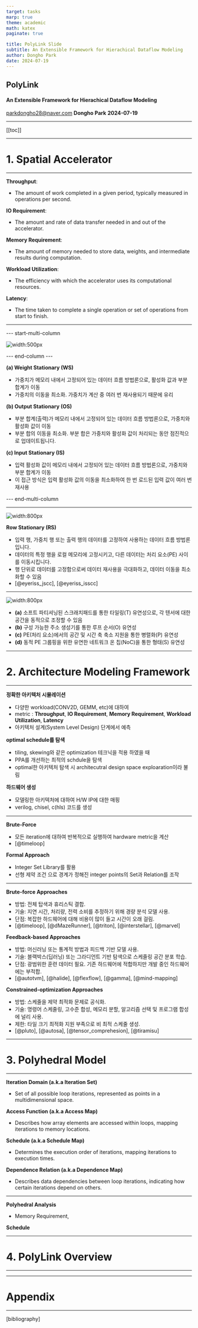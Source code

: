 ```yaml
---
target: tasks
marp: true
theme: academic
math: katex
paginate: true

title: PolyLink Slide
subtitle: An Extensible Framework for Hierachical Dataflow Modeling
author: Dongho Park
date: 2024-07-19
---
```


<!-- _class: lead -->
<!-- _paginate: false -->

## PolyLink 


#### An Extensible Framework for Hierachical Dataflow Modeling

parkdongho28@naver.com
**Dongho Park**
**2024-07-19**

----
<!-- _header: Outline -->

[[toc]]

---
<!-- _class: chapter -->
<!-- _paginate: false -->

# **1. Spatial Accelerator**

---

<!-- _header: Key Metrics for Designing DNN Accelerators -->

**Throughput**: 
- The amount of work completed in a given period, typically measured in operations per second.

**IO Requirement**: 
- The amount and rate of data transfer needed in and out of the accelerator.

**Memory Requirement**: 
- The amount of memory needed to store data, weights, and intermediate results during computation.

**Workload Utilization**: 
- The efficiency with which the accelerator uses its computational resources.

**Latency**: 
- The time taken to complete a single operation or set of operations from start to finish.



---

<!-- _header: Dataflow Optimization -->

--- start-multi-column

![width:500px](40_Obsidian/Attachments/img_download/82cc6f8dcdd167f31fa4997996cf0cf6_MD5.png)

--- end-column ---


**(a) Weight Stationary (WS)**

- 가중치가 메모리 내에서 고정되어 있는 데이터 흐름 방법론으로, 활성화 값과 부분 합계가 이동
- 가중치의 이동을 최소화. 가중치가 계산 중 여러 번 재사용되기 때문에 유리

**(b) Output Stationary (OS)**

- 부분 합계(출력)가 메모리 내에서 고정되어 있는 데이터 흐름 방법론으로, 가중치와 활성화 값이 이동
- 부분 합의 이동을 최소화. 부분 합은 가중치와 활성화 값이 처리되는 동안 점진적으로 업데이트됩니다.

**(c) Input Stationary (IS)**

- 입력 활성화 값이 메모리 내에서 고정되어 있는 데이터 흐름 방법론으로, 가중치와 부분 합계가 이동
- 이 접근 방식은 입력 활성화 값의 이동을 최소화하여 한 번 로드된 입력 값이 여러 번 재사용

--- end-multi-column

---
<!-- _header: Dataflow Optimization(cont.) -->

![width:800px](40_Obsidian/Attachments/img_download/b6cc9e78673892c12b4b01d14493613f_MD5.png)


**Row Stationary (RS)**

- 입력 행, 가중치 행 또는 출력 행의 데이터를 고정하여 사용하는 데이터 흐름 방법론입니다.
- 데이터의 특정 행을 로컬 메모리에 고정시키고, 다른 데이터는 처리 요소(PE) 사이를 이동시킵니다.
- 행 단위로 데이터를 고정함으로써 데이터 재사용을 극대화하고, 데이터 이동을 최소화할 수 있음
- [@eyeriss_jscc], [@eyeriss_isscc]



---
<!-- _header: HW Support for Flexibility -->


![width:800px](40_Obsidian/Attachments/img_download/65d66adbf2fa4b5e5796a4f0df7bee8a_MD5.jpg)


- **(a)** 소프트 파티셔닝된 스크래치패드를 통한 타일링(T) 유연성으로, 각 텐서에 대한 공간을 동적으로 조정할 수 있음
- **(b)** 구성 가능한 주소 생성기를 통한 루프 순서(O) 유연성
- **(c)** PE(처리 요소)에서의 공간 및 시간 축 축소 지원을 통한 병렬화(P) 유연성
- **(d)** 동적 PE 그룹핑을 위한 유연한 네트워크 온 칩(NoC)을 통한 형태(S) 유연성


---
<!-- _class: chapter -->
<!-- _paginate: false -->

# **2. Architecture Modeling Framework**

---
<!-- _header: Key Concepts -->

**정확한 아키텍처 시뮬레이션**
- 다양한 workload(CONV2D, GEMM, etc)에 대하여 
- metric : **Throughput**, **IO Requirement**, **Memory Requirement**, **Workload Utilization**, **Latency**
- 아키텍처 설계(System Level Design) 단계에서 예측 

**optimal schedule를 탐색**
- tiling, skewing와 같은 optimization 테크닉을 적용 하였을 때 
- PPA를 개선하는 최적의 schdule을 탐색
- optimal한 아키텍처 탐색 시 architecutral design space exploaration이라 불림

**하드웨어 생성**
- 모델링한 아키텍처에 대하여 H/W IP에 대한 매핑
- verilog, chisel, c(hls) 코드를 생성

---
<!-- _header: Architecture 시뮬레이션을 위한 2가지 접근법 -->

**Brute-Force**
- 모든 iteration에 대하여 반복적으로 실행하여 hardware metric을 계산
- [@timeloop] 

**Formal Approach** 
- Integer Set Library를 활용
- 선형 제약 조건 으로 경계가 정해진 integer points의 Set과 Relation를 조작

---
<!-- _header: Schedule 탐색을 위한 3가지 접근법 -->

**Brute-force Approaches**
- 방법: 전체 탑색과 휴리스틱 결합.
- 기술: 지연 시간, 처리량, 전력 소비를 추정하기 위해 경량 분석 모델 사용.
- 단점: 복잡한 하드웨어에 대해 비용이 많이 들고 시간이 오래 걸림. 
- [@timeloop], [@dMazeRunner], [@triton], [@interstellar], [@marvel]

**Feedback-based Approaches**
- 방법: 머신러닝 또는 통계적 방법과 피드백 기반 모델 사용.
- 기술: 블랙박스(딥러닝) 또는 그라디언트 기반 탐색으로 스케줄링 공간 분포 학습.
- 단점: 광범위한 훈련 데이터 필요. 기존 하드웨어에 적합하지만 개발 중인 하드웨어에는 부적합.
- [@autotvm], [@halide], [@flexflow], [@gamma], [@mind-mapping]

**Constrained-optimization Approaches**
- 방법: 스케줄을 제약 최적화 문제로 공식화.
- 기술: 명령어 스케줄링, 고수준 합성, 메모리 분할, 알고리즘 선택 및 프로그램 합성에 널리 사용.
- 제한: 타일 크기 최적화 지원 부족으로 비 최적 스케줄 생성.
- [@pluto], [@autosa], [@tensor_comprehesion], [@tiramisu]


---
<!-- _class: chapter -->
<!-- _paginate: false -->

# 3. Polyhedral Model

---
<!-- _header: Key Concepts -->


**Iteration Domain (a.k.a Iteration Set)**
- Set of all possible loop iterations, represented as points in a multidimensional space.

**Access Function (a.k.a Access Map)**
- Describes how array elements are accessed within loops, mapping iterations to memory locations.

**Schedule (a.k.a Schedule Map)**
- Determines the execution order of iterations, mapping iterations to execution times.

**Dependence Relation (a.k.a Dependence Map)**
- Describes data dependencies between loop iterations, indicating how certain iterations depend on others.


----
<!-- _header: Analysis vs Schedule -->

**Polyhedral Analysis**
- Memory Requirement, 

**Schedule**



---
<!-- _class: chapter -->
<!-- _paginate: false -->

# 4. PolyLink Overview


---






---
<!-- _class: chapter -->
<!-- _paginate: false -->

# **Appendix**

---
<!-- _header: Bibliography -->

[bibliography]

